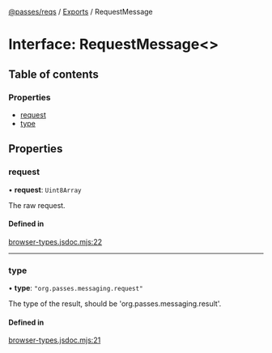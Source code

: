 [@passes/reqs](../README.md) / [Exports](../modules.md) / RequestMessage

# Interface: RequestMessage\<\>

## Table of contents

### Properties

- [request](RequestMessage.md#request)
- [type](RequestMessage.md#type)

## Properties

### request

• **request**: `Uint8Array`

The raw request.

#### Defined in

[browser-types.jsdoc.mjs:22](https://github.com/passes-org/passes/blob/68c44c5/packages/reqs/src/browser-types.jsdoc.mjs#L22)

___

### type

• **type**: ``"org.passes.messaging.request"``

The type of the result, should be 'org.passes.messaging.result'.

#### Defined in

[browser-types.jsdoc.mjs:21](https://github.com/passes-org/passes/blob/68c44c5/packages/reqs/src/browser-types.jsdoc.mjs#L21)
